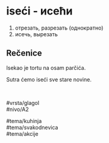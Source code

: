 # iseći - исећи

1. отрезать, разрезать (однократно)
2. исечь, вырезать

## Rečenice

Isekao je tortu na osam parčića.

Sutra ćemo iseći sve stare novine.

<br>

#vrsta/glagol  
#nivo/A2  

#tema/kuhinja  
#tema/svakodnevica  
#tema/akcije  
